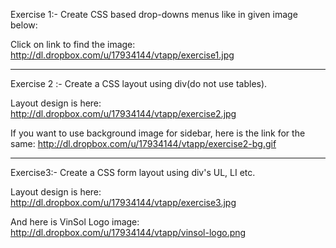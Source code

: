 Exercise 1:- Create CSS based drop-downs menus like in given image below:

  Click on link to find the image:
  http://dl.dropbox.com/u/17934144/vtapp/exercise1.jpg
  
 ------------------------------------------------------------------------------------------------------------------------------------------
 
Exercise 2 :- Create a CSS layout using div(do not use tables).

  Layout design is here:
  http://dl.dropbox.com/u/17934144/vtapp/exercise2.jpg

  If you want to use background image for sidebar, here is the link for the same:
  http://dl.dropbox.com/u/17934144/vtapp/exercise2-bg.gif
  
-------------------------------------------------------------------------------------------------------------------------------------------
  
Exercise3:- Create a CSS form layout using div's UL, LI etc.

  Layout design is here:
  http://dl.dropbox.com/u/17934144/vtapp/exercise3.jpg

  And here is VinSol Logo image:
  http://dl.dropbox.com/u/17934144/vtapp/vinsol-logo.png
